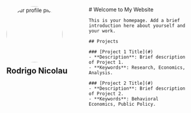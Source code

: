 <div style="display: flex;">
  <!-- Left Column -->
  <div style="flex: 0 0 200px; padding: 10px;">
    <!-- Profile Image -->
    <img src="https://github.com/rodrigonicolau/rodrigonicolau.github.io/blob/main/profile.jpg?raw=true" alt="Your profile picture" width="150" style="border-radius: 50%;">
    <!-- Name -->
    <h1 style="font-size: 1.5em; margin-top: 10px;">Rodrigo Nicolau</h1>
  </div>

  <!-- Right Column (Main Content) -->
  <div style="flex: 1; padding: 10px;">
    # Welcome to My Website

    This is your homepage. Add a brief introduction here about yourself and your work.

    ## Projects

    ### [Project 1 Title](#)
    - **Description**: Brief description of Project 1.  
    - **Keywords**: Research, Economics, Analysis.

    ### [Project 2 Title](#)
    - **Description**: Brief description of Project 2.  
    - **Keywords**: Behavioral Economics, Public Policy.
  </div>
</div>

